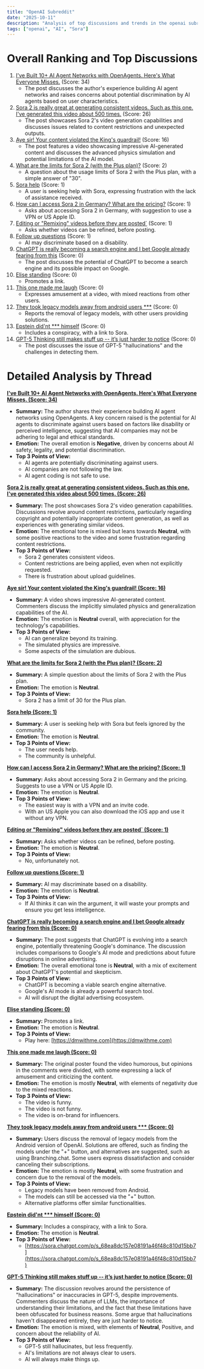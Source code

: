 ```yaml
---
title: "OpenAI Subreddit"
date: "2025-10-11"
description: "Analysis of top discussions and trends in the openai subreddit"
tags: ["openai", "AI", "Sora"]
---
```


# Overall Ranking and Top Discussions
1.  [I've Built 10+ AI Agent Networks with OpenAgents. Here's What Everyone Misses.](https://www.reddit.com/r/OpenAI/comments/1o3z1e5/ive_built_10_ai_agent_networks_with_openagents/) (Score: 34)
    *   The post discusses the author's experience building AI agent networks and raises concerns about potential discrimination by AI agents based on user characteristics.
2.  [Sora 2 is really great at generating consistent videos. Such as this one. I've generated this video about 500 times.](https://i.redd.it/r111n3838juf1.png) (Score: 26)
    *   The post showcases Sora 2's video generation capabilities and discusses issues related to content restrictions and unexpected outputs.
3.  [Aye sir! Your content violated the King's guardrail!](https://v.redd.it/4dz77gutwhuf1) (Score: 16)
    *   The post features a video showcasing impressive AI-generated content and discusses the advanced physics simulation and potential limitations of the AI model.
4.  [What are the limits for Sora 2 (with the Plus plan)?](https://www.reddit.com/r/OpenAI/comments/1o41lu1/what_are_the_limits_for_sora_2_with_the_plus_plan/) (Score: 2)
    *   A question about the usage limits of Sora 2 with the Plus plan, with a simple answer of "30".
5.  [Sora help](https://i.redd.it/xd4pxielniuf1.jpeg) (Score: 1)
    *   A user is seeking help with Sora, expressing frustration with the lack of assistance received.
6.  [How can I access Sora 2 in Germany? What are the pricing?](https://www.reddit.com/r/OpenAI/comments/1o43m30/how_can_i_access_sora_2_in_germany_what_are_the/) (Score: 1)
    *   Asks about accessing Sora 2 in Germany, with suggestion to use a VPN or US Apple ID.
7.  [Editing or "Remixing" videos before they are posted`](https://www.reddit.com/r/OpenAI/comments/1o44kcf/editing_or_remixing_videos_before_they_are_posted/) (Score: 1)
    *   Asks whether videos can be refined, before posting.
8.  [Follow up questions](https://www.reddit.com/r/OpenAI/comments/1o3y2cx/follow_up_questions/) (Score: 1)
    *   AI may discriminate based on a disability.
9.  [ChatGPT is really becoming a search engine and I bet Google already fearing from this](https://i.redd.it/6wk7gm061iuf1.png) (Score: 0)
    *   The post discusses the potential of ChatGPT to become a search engine and its possible impact on Google.
10. [Elise standing](https://v.redd.it/l697mzxjtiuf1) (Score: 0)
    *   Promotes a link.
11. [This one made me laugh](https://v.redd.it/rvpajokjkiuf1) (Score: 0)
    *   Expresses amusement at a video, with mixed reactions from other users.
12. [They took legacy models away from android users ***](https://www.reddit.com/r/OpenAI/comments/1o3zkfh/they_took_legacy_models_away_from_android_users/) (Score: 0)
    *   Reports the removal of legacy models, with other users providing solutions.
13. [Epstein did'nt *** himself](https://www.reddit.com/r/OpenAI/comments/1o40lli/epstein_didnt_kill_himself/) (Score: 0)
    *   Includes a conspiracy, with a link to Sora.
14. [GPT-5 Thinking still makes stuff up -- it’s just harder to notice](https://www.reddit.com/r/OpenAI/comments/1o40wl4/gpt5_thinking_still_makes_stuff_up_its_just/) (Score: 0)
    *   The post discusses the issue of GPT-5 "hallucinations" and the challenges in detecting them.

# Detailed Analysis by Thread
**[I've Built 10+ AI Agent Networks with OpenAgents. Here's What Everyone Misses. (Score: 34)](https://www.reddit.com/r/OpenAI/comments/1o3z1e5/ive_built_10_ai_agent_networks_with_openagents/)**
*  **Summary:** The author shares their experience building AI agent networks using OpenAgents. A key concern raised is the potential for AI agents to discriminate against users based on factors like disability or perceived intelligence, suggesting that AI companies may not be adhering to legal and ethical standards.
*  **Emotion:** The overall emotion is **Negative**, driven by concerns about AI safety, legality, and potential discrimination.
*  **Top 3 Points of View:**
    *   AI agents are potentially discriminating against users.
    *   AI companies are not following the law.
    *   AI agent coding is not safe to use.

**[Sora 2 is really great at generating consistent videos. Such as this one. I've generated this video about 500 times. (Score: 26)](https://i.redd.it/r111n3838juf1.png)**
*  **Summary:** The post showcases Sora 2's video generation capabilities. Discussions revolve around content restrictions, particularly regarding copyright and potentially inappropriate content generation, as well as experiences with generating similar videos.
*  **Emotion:** The emotional tone is mixed but leans towards **Neutral**, with some positive reactions to the video and some frustration regarding content restrictions.
*  **Top 3 Points of View:**
    *   Sora 2 generates consistent videos.
    *   Content restrictions are being applied, even when not explicitly requested.
    *   There is frustration about upload guidelines.

**[Aye sir! Your content violated the King's guardrail! (Score: 16)](https://v.redd.it/4dz77gutwhuf1)**
*  **Summary:** A video shows impressive AI-generated content. Commenters discuss the implicitly simulated physics and generalization capabilities of the AI.
*  **Emotion:** The emotion is **Neutral** overall, with appreciation for the technology's capabilities.
*  **Top 3 Points of View:**
    *   AI can generalize beyond its training.
    *   The simulated physics are impressive.
    *   Some aspects of the simulation are dubious.

**[What are the limits for Sora 2 (with the Plus plan)? (Score: 2)](https://www.reddit.com/r/OpenAI/comments/1o41lu1/what_are_the_limits_for_sora_2_with_the_plus_plan/)**
*  **Summary:** A simple question about the limits of Sora 2 with the Plus plan.
*  **Emotion:** The emotion is **Neutral**.
*  **Top 3 Points of View:**
    *   Sora 2 has a limit of 30 for the Plus plan.

**[Sora help (Score: 1)](https://i.redd.it/xd4pxielniuf1.jpeg)**
*  **Summary:** A user is seeking help with Sora but feels ignored by the community.
*  **Emotion:** The emotion is **Neutral**.
*  **Top 3 Points of View:**
    *   The user needs help.
    *   The community is unhelpful.

**[How can I access Sora 2 in Germany? What are the pricing? (Score: 1)](https://www.reddit.com/r/OpenAI/comments/1o43m30/how_can_i_access_sora_2_in_germany_what_are_the/)**
*  **Summary:** Asks about accessing Sora 2 in Germany and the pricing. Suggests to use a VPN or US Apple ID.
*  **Emotion:** The emotion is **Neutral**.
*  **Top 3 Points of View:**
    *   The easiest way is with a VPN and an invite code.
    *   With an US Apple you can also download the iOS app and use it without any VPN.

**[Editing or "Remixing" videos before they are posted` (Score: 1)](https://www.reddit.com/r/OpenAI/comments/1o44kcf/editing_or_remixing_videos_before_they_are_posted/)**
*  **Summary:** Asks whether videos can be refined, before posting.
*  **Emotion:** The emotion is **Neutral**.
*  **Top 3 Points of View:**
    *   No, unfortunately not.

**[Follow up questions (Score: 1)](https://www.reddit.com/r/OpenAI/comments/1o3y2cx/follow_up_questions/)**
*  **Summary:** AI may discriminate based on a disability.
*  **Emotion:** The emotion is **Neutral**.
*  **Top 3 Points of View:**
    *   If AI thinks it can win the argument, it will waste your prompts and ensure you get less intelligence.

**[ChatGPT is really becoming a search engine and I bet Google already fearing from this (Score: 0)](https://i.redd.it/6wk7gm061iuf1.png)**
*  **Summary:** The post suggests that ChatGPT is evolving into a search engine, potentially threatening Google's dominance. The discussion includes comparisons to Google's AI mode and predictions about future disruptions in online advertising.
*  **Emotion:** The overall emotional tone is **Neutral**, with a mix of excitement about ChatGPT's potential and skepticism.
*  **Top 3 Points of View:**
    *   ChatGPT is becoming a viable search engine alternative.
    *   Google's AI mode is already a powerful search tool.
    *   AI will disrupt the digital advertising ecosystem.

**[Elise standing (Score: 0)](https://v.redd.it/l697mzxjtiuf1)**
*  **Summary:** Promotes a link.
*  **Emotion:** The emotion is **Neutral**.
*  **Top 3 Points of View:**
    *   Play here: [https://dmwithme.com](https://dmwithme.com)

**[This one made me laugh (Score: 0)](https://v.redd.it/rvpajokjkiuf1)**
*  **Summary:** The original poster found the video humorous, but opinions in the comments were divided, with some expressing a lack of amusement and criticizing the content.
*  **Emotion:** The emotion is mostly **Neutral**, with elements of negativity due to the mixed reactions.
*  **Top 3 Points of View:**
    *   The video is funny.
    *   The video is not funny.
    *   The video is on-brand for influencers.

**[They took legacy models away from android users *** (Score: 0)](https://www.reddit.com/r/OpenAI/comments/1o3zkfh/they_took_legacy_models_away_from_android_users/)**
*  **Summary:** Users discuss the removal of legacy models from the Android version of OpenAI. Solutions are offered, such as finding the models under the "+" button, and alternatives are suggested, such as using Branching.chat. Some users express dissatisfaction and consider canceling their subscriptions.
*  **Emotion:** The emotion is mostly **Neutral**, with some frustration and concern due to the removal of the models.
*  **Top 3 Points of View:**
    *   Legacy models have been removed from Android.
    *   The models can still be accessed via the "+" button.
    *   Alternative platforms offer similar functionalities.

**[Epstein did'nt *** himself (Score: 0)](https://www.reddit.com/r/OpenAI/comments/1o40lli/epstein_didnt_kill_himself/)**
*  **Summary:** Includes a conspiracy, with a link to Sora.
*  **Emotion:** The emotion is **Neutral**.
*  **Top 3 Points of View:**
    *   [https://sora.chatgpt.com/p/s_68ea8dc157e08191a46f48c810d15bb7](https://sora.chatgpt.com/p/s_68ea8dc157e08191a46f48c810d15bb7)

**[GPT-5 Thinking still makes stuff up -- it’s just harder to notice (Score: 0)](https://www.reddit.com/r/OpenAI/comments/1o40wl4/gpt5_thinking_still_makes_stuff_up_its_just/)**
*  **Summary:** The discussion revolves around the persistence of "hallucinations" or inaccuracies in GPT-5, despite improvements. Commenters discuss the nature of LLMs, the importance of understanding their limitations, and the fact that these limitations have been obfuscated for business reasons. Some argue that hallucinations haven't disappeared entirely, they are just harder to notice.
*  **Emotion:** The emotion is mixed, with elements of **Neutral**, Positive, and concern about the reliability of AI.
*  **Top 3 Points of View:**
    *   GPT-5 still hallucinates, but less frequently.
    *   AI's limitations are not always clear to users.
    *   AI will always make things up.

